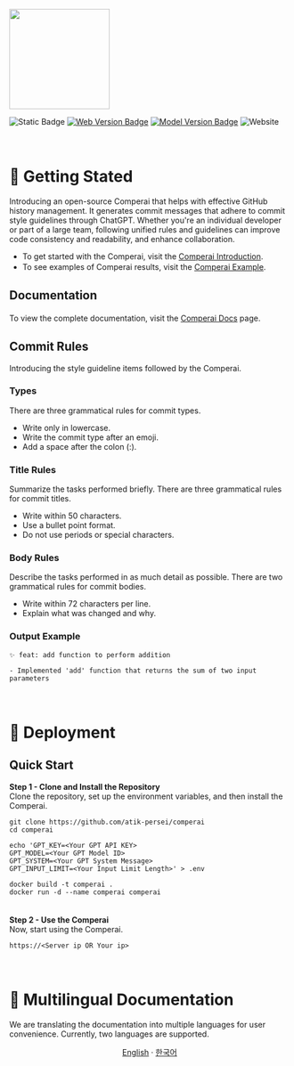 <p align="left">
  <a href="https://comperai.org">
    <picture>
      <source media="(prefers-color-scheme: dark)" srcset="https://github.com/atik-persei/comperai/assets/145193070/d6796a9d-e953-43f1-a61e-5444fd8d717e">
      <img src="https://github.com/atik-persei/comperai/assets/145193070/d6796a9d-e953-43f1-a61e-5444fd8d717e" height="180">
    </picture>
  </a>
</p>

![Static Badge](https://img.shields.io/badge/vercel-black)
[![Web Version Badge](https://img.shields.io/badge/web%20version-0.1.0-blue)](http://localhost:3000/docs/getting-started/project-structure#%EB%AA%A8%EB%8D%B8)
[![Model Version Badge](https://img.shields.io/badge/model%20version-1.0.0-blue)](http://localhost:3000/docs/getting-started/project-structure#%EB%AA%A8%EB%8D%B8)
![Website](https://img.shields.io/website?url=https%3A%2F%2Fvercel.com&up_message=Up&down_message=down&link=https%3A%2F%2Fcomperai.org)

ㅤ  

# 📃 Getting Stated
Introducing an open-source Comperai that helps with effective GitHub history management.
It generates commit messages that adhere to commit style guidelines through ChatGPT.
Whether you're an individual developer or part of a large team, following unified rules and guidelines can improve code consistency and readability, and enhance collaboration.
- To get started with the Comperai, visit the [Comperai Introduction](https://comperai.org/docs).
- To see examples of Comperai results, visit the [Comperai Example](https://comperai.org/docs/getting-started/introduction#%EC%82%AC%EC%9A%A9-%EB%B0%A9%EB%B2%95).
ㅤ  

## Documentation
To view the complete documentation, visit the [Comperai Docs](https://comperai.org/docs) page.
ㅤ  

## Commit Rules
Introducing the style guideline items followed by the Comperai.

### Types
There are three grammatical rules for commit types.
- Write only in lowercase.
- Write the commit type after an emoji.
- Add a space after the colon (:).

### Title Rules
Summarize the tasks performed briefly.
There are three grammatical rules for commit titles.
- Write within 50 characters.
- Use a bullet point format.
- Do not use periods or special characters.


### Body Rules
Describe the tasks performed in as much detail as possible.
There are two grammatical rules for commit bodies.
- Write within 72 characters per line.
- Explain what was changed and why.


### Output Example
```
✨ feat: add function to perform addition

- Implemented 'add' function that returns the sum of two input parameters
```

ㅤ  

# 📃 Deployment
## Quick Start
**Step 1 - Clone and Install the Repository**  
Clone the repository, set up the environment variables, and then install the Comperai.
```
git clone https://github.com/atik-persei/comperai
cd comperai

echo 'GPT_KEY=<Your GPT API KEY>
GPT_MODEL=<Your GPT Model ID>
GPT_SYSTEM=<Your GPT System Message>
GPT_INPUT_LIMIT=<Your Input Limit Length>' > .env

docker build -t comperai .
docker run -d --name comperai comperai
```
ㅤ  
**Step 2 - Use the Comperai**  
Now, start using the Comperai.
```
https://<Server ip OR Your ip>
```

ㅤ  

# 📃 Multilingual Documentation
We are translating the documentation into multiple languages for user convenience. Currently, two languages are supported.

<p align="center">
    <a href="https://github.com/atik-persei/comperai">English</a>
    · 
    <a href="/app/docs/README_kr.md">한국어</a>
</p>